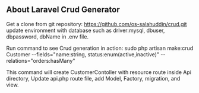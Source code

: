 ## About Laravel Crud Generator

Get a clone from git repository: https://github.com/os-salahuddin/crud.git
update environment with database such as driver:mysql, dbuser, dbpassword, dbName in .env file.

Run command to see Crud generation in action:
sudo php artisan make:crud Customer --fields="name:string, status:enum(active,inactive)" --relations="orders:hasMany"

This command will create CustomerContoller with resource route inside Api directory, Update api.php route file, add Model, Factory, migration, and view.
